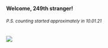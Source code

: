 #### Welcome, 249th stranger!

###### <sup>P.S. counting started approximately in 10.01.21</sup>

<img src="https://kraftwerk28.pp.ua/vcnt.png"></img>
